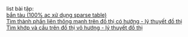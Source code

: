 list bài tập:  
[bắn tàu (100% ac xử dụng sparse table)](https://oj.vnoi.info/problem/hcm_thpt_23_b)  
[Tìm thành phần liên thông mạnh trên đồ thị có hướng - lý thuyết đồ thị](https://oj.vnoi.info/problem/tjalg)  
[Tìm khớp và cầu trên đồ thị vô hướng - lý thuyết đồ thị](https://oj.vnoi.info/problem/graph_)  

